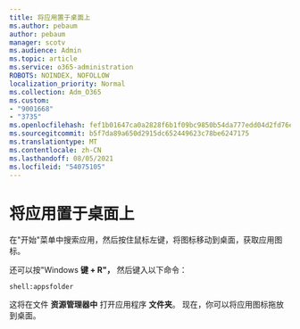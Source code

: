 ```yaml
---
title: 将应用置于桌面上
ms.author: pebaum
author: pebaum
manager: scotv
ms.audience: Admin
ms.topic: article
ms.service: o365-administration
ROBOTS: NOINDEX, NOFOLLOW
localization_priority: Normal
ms.collection: Adm_O365
ms.custom:
- "9001668"
- "3735"
ms.openlocfilehash: fef1b01647ca0a2828f6b1f09bc9850b54da777edd04d2fd76e6c79579fbefcc
ms.sourcegitcommit: b5f7da89a650d2915dc652449623c78be6247175
ms.translationtype: MT
ms.contentlocale: zh-CN
ms.lasthandoff: 08/05/2021
ms.locfileid: "54075105"
---
```

# <a name="put-apps-on-the-desktop"></a>将应用置于桌面上

在"开始"菜单中搜索应用，然后按住鼠标左键，将图标移动到桌面，获取应用图标。

还可以按"Windows **键 + R"，** 然后键入以下命令：

`shell:appsfolder`

这将在文件 **资源管理器中** 打开应用程序 **文件夹**。 现在，你可以将应用图标拖放到桌面。
